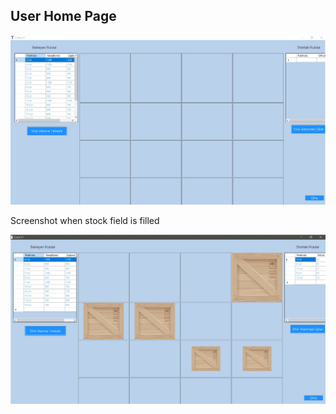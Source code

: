 <h2>User Home Page</h2>
<img src="https://github.com/hayriozturkk/iCrane/blob/main/iCrane%20images/main.jpg" alt="">
<p>Screenshot when stock field is filled</p>
<img src=https://github.com/hayriozturkk/iCrane/blob/main/iCrane%20images/main2.jpg alt="">





